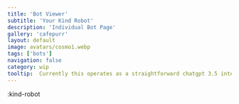 ```yaml
---
title: 'Bot Viewer'
subtitle: 'Your Kind Robot'
description: 'Individual Bot Page'
gallery: 'cafepurr'
layout: default
image: avatars/cosmo1.webp
tags: ['bots']
navigation: false
category: wip
tooltip:  Currently this operates as a straightforward chatgpt 3.5 interface, though it can be upgraded with ChatGPT4 in the settings if you have an API key. The module system is in development, but will provide a lot clearer function on the website's design once constructed. I consider this a design project until I get the modules and abilities to make and edit art. They were once an intimidating aspect to the design, but now I'm just fighting to have enough time to put it all together. This was an enormous solo project, but the education and workspace benefits gained thus far have been transformative.
---
```


:kind-robot
